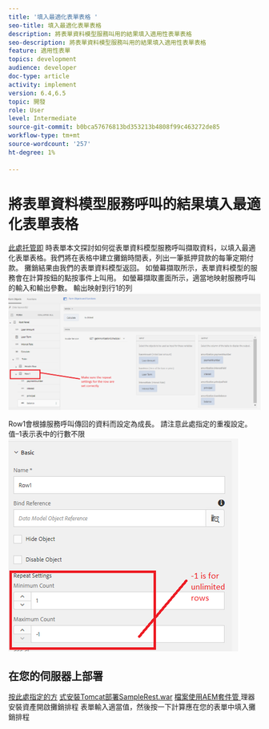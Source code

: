 ```yaml
---
title: '填入最適化表單表格 '
seo-title: 填入最適化表單表格
description: 將表單資料模型服務叫用的結果填入適用性表單表格
seo-description: 將表單資料模型服務叫用的結果填入適用性表單表格
feature: 適用性表單
topics: development
audience: developer
doc-type: article
activity: implement
version: 6.4,6.5
topic: 開發
role: User
level: Intermediate
source-git-commit: b0bca57676813bd353213b4808f99c463272de85
workflow-type: tm+mt
source-wordcount: '257'
ht-degree: 1%

---
```



# 將表單資料模型服務呼叫的結果填入最適化表單表格

[此處托管即](https://forms.enablementadobe.com/content/dam/formsanddocuments/amortization/jcr:content?wcmmode=disabled)
時表單本文探討如何從表單資料模型服務呼叫擷取資料，以填入最適化表單表格。我們將在表格中建立攤銷時間表，列出一筆抵押貸款的每筆定期付款。 攤銷結果由我們的表單資料模型返回。 如螢幕擷取所示，表單資料模型的服務會在計算按鈕的點按事件上叫用。 如螢幕擷取畫面所示，適當地映射服務呼叫的輸入和輸出參數。 輸出映射到行1的列
![clickevent](assets/amortization.PNG)

Row1會根據服務呼叫傳回的資料而設定為成長。 請注意此處指定的重複設定。 值–1表示表中的行數不限
![Row1](assets/rowconfiguration.PNG)

## 在您的伺服器上部署

[按此處指定的方](/help/forms/ic-print-channel-tutorial/set-up-tomcat.md)
[式安裝Tomcat部署SampleRest.war](https://forms.enablementadobe.com/content/DemoServerBundles/SampleRest.war)
[檔案使用AEM套件管 ](assets/amortizationschedule.zip) 理器安裝資產開啟攤銷排程
[](http://localhost:4502/content/dam/formsanddocuments/amortization/jcr:content?wcmmode=disabled)
表單輸入適當值，然後按一下計算應在您的表單中填入攤銷排程

